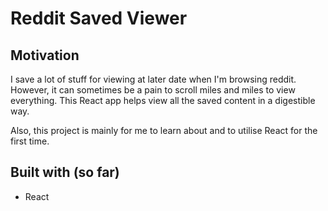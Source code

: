 # Reddit Saved Viewer

## Motivation

I save a lot of stuff for viewing at later date when I'm browsing reddit. However, it can sometimes be a pain to scroll
miles and miles to view everything. This React app helps view all the saved content in a digestible way.

Also, this project is mainly for me to learn about and to utilise React for the first time.

## Built with (so far)
- React
